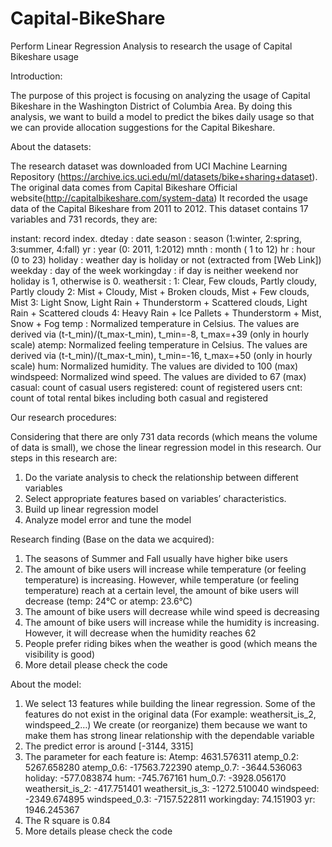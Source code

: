 # Capital-BikeShare
Perform Linear Regression Analysis to research the usage of Capital Bikeshare usage

Introduction:

The purpose of this project is focusing on analyzing the usage of Capital Bikeshare in the Washington District of Columbia Area. By doing this analysis, we want to build a model to predict the bikes daily usage so that we can provide allocation suggestions for the Capital Bikeshare.

About the datasets:

The research dataset was downloaded from UCI Machine Learning Repository (https://archive.ics.uci.edu/ml/datasets/bike+sharing+dataset). The original data comes from Capital Bikeshare Official website(http://capitalbikeshare.com/system-data) It recorded the usage data of the Capital Bikeshare from 2011 to 2012. This dataset contains 17 variables and 731 records, they are:

instant: record index.
dteday : date
season : season (1:winter, 2:spring, 3:summer, 4:fall)
yr : year (0: 2011, 1:2012)
mnth : month ( 1 to 12)
hr : hour (0 to 23)
holiday : weather day is holiday or not (extracted from [Web Link])
weekday : day of the week
workingday : if day is neither weekend nor holiday is 1, otherwise is 0.
weathersit :
1: Clear, Few clouds, Partly cloudy, Partly cloudy
2: Mist + Cloudy, Mist + Broken clouds, Mist + Few clouds, Mist
3: Light Snow, Light Rain + Thunderstorm + Scattered clouds, Light Rain + Scattered clouds
4: Heavy Rain + Ice Pallets + Thunderstorm + Mist, Snow + Fog
temp : Normalized temperature in Celsius. The values are derived via (t-t_min)/(t_max-t_min), t_min=-8, t_max=+39 (only in hourly scale)
atemp: Normalized feeling temperature in Celsius. The values are derived via (t-t_min)/(t_max-t_min), t_min=-16, t_max=+50 (only in hourly scale)
hum: Normalized humidity. The values are divided to 100 (max)
windspeed: Normalized wind speed. The values are divided to 67 (max)
casual: count of casual users
registered: count of registered users
cnt: count of total rental bikes including both casual and registered

Our research procedures:

Considering that there are only 731 data records (which means the volume of data is small), we chose the linear regression model in this research. Our steps in this research are:
1.	Do the variate analysis to check the relationship between different variables
2.	Select appropriate features based on variables’ characteristics.
3.	Build up linear regression model
4.	Analyze model error and tune the model

Research finding (Base on the data we acquired):

1.	The seasons of Summer and Fall usually have higher bike users
2.	The amount of bike users will increase while temperature (or feeling temperature) is increasing. However, while temperature (or feeling temperature) reach at a certain level, the amount of bike users will decrease (temp: 24℃ or atemp: 23.6℃)
3.	The amount of bike users will decrease while wind speed is decreasing
4.	The amount of bike users will increase while the humidity is increasing. However, it will decrease when the humidity reaches 62
5.	People prefer riding bikes when the weather is good (which means the visibility is good)
6.	More detail please check the code 

About the model:

1.	We select 13 features while building the linear regression. Some of the features do not exist in the original data (For example: weathersit_is_2, windspeed_2…) We create (or reorganize) them because we want to make them has strong linear relationship with the dependable variable
2.	The predict error is around [-3144, 3315]
3.	The parameter for each feature is:
Atemp:              4631.576311
atemp_0.2:           5267.658280
atemp_0.6:        -17563.722390
atemp_0.7:         -3644.536063
holiday:            -577.083874
hum:                 -745.767161
hum_0.7:            -3928.056170
weathersit_is_2:     -417.751401
weathersit_is_3:    -1272.510040
windspeed:          -2349.674895
windspeed_0.3:      -7157.522811
workingday:            74.151903
yr:                  1946.245367
4. The R square is 0.84
5. More details please check the code
